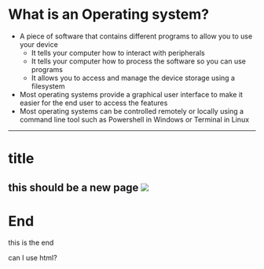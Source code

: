 
# What is an Operating system?
<ul>
  <li class="fragment">A piece of software that contains different programs to allow you to use your device
   <ul> <li class="fragment">It tells your computer how to interact with peripherals</li>
  <li class="fragment">It tells your computer how to process the software so you can use programs</li>
  <li class="fragment">It allows you to access and manage the device storage using a filesystem</li> </ul>
  </li>
  <li class="fragment">Most operating systems provide a graphical user interface to make it easier for the end user to access the features</li>
  <li class="fragment">Most operating systems can be controlled remotely or locally using a command line tool such as Powershell in Windows or Terminal in Linux</li>
  </ul>
  
---
# title
this should be a new page
![](https://static.independent.co.uk/s3fs-public/thumbnails/image/2017/09/12/11/naturo-monkey-selfie.jpg?w968h681)
---
# End
this is the end
<p>can I use html?</p>
